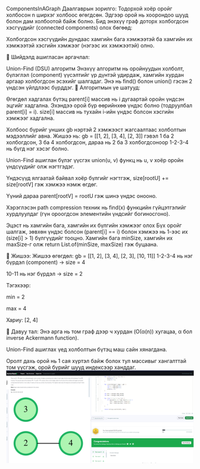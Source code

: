 ComponentsInAGraph
Даалгаврын зорилго: Тодорхой хоёр оройг холбосон n ширхэг холбоос өгөгдсөн. Эдгээр орой нь хоорондоо шууд болон дам холбоотой байж болно. Бид энэхүү граф доторх холбогдсон хэсгүүдийг (connected components) олох бөгөөд:

Холбогдсон хэсгүүдийн дундаас хамгийн бага хэмжээтэй ба хамгийн их хэмжээтэй хэсгийн хэмжээг (нэгээс их хэмжээтэй) олно.

🔧 Шийдэлд ашигласан аргачлал:

Union-Find (DSU) алгоритм Энэхүү алгоритм нь оройнуудын холболт, бүлэглэл (component) үүсэлтийг үр дүнтэй удирдаж, хамгийн хурдан аргаар холбогдсон эсэхийг шалгадаг. Энэ нь find() болон union() гэсэн 2 үндсэн үйлдлээс бүрддэг.
🧠 Алгоритмын үе шатууд:

Өгөгдөл хадгалах бүтэц parent[i] массив нь i дугаартай оройн үндсэн эцгийг хадгална. Эхэндээ орой бүр өөрийнхөө үндэс болно (тодруулбал parent[i] = i).
size[i] массив нь тухайн i-ийн үндэс болсон хэсгийн хэмжээг хадгална.

Холбоос бүрийг унших gb нэртэй 2 хэмжээст жагсаалтаас холболтын мэдээллийг авна. Жишээ нь: gb = [[1, 2], [3, 4], [2, 3]] гэвэл 1 ба 2 холбогдсон, 3 ба 4 холбогдсон, дараа нь 2 ба 3 холбогдсоноор 1-2-3-4 нь бүгд нэг хэсэг болно.

Union-Find ашиглан бүлэг үүсгэх union(u, v) функц нь u, v хоёр оройн үндсүүдийг олж нэгтгэдэг.

Үндэсүүд ялгаатай байвал хоёр бүлгийг нэгтгэж, size[rootU] += size[rootV] гэж хэмжээ нэмж өгдөг.

Үүний дараа parent[rootV] = rootU гэж шинэ үндэс онооно.

Хэрэглэсэн path compression техник нь find(x) функцийн гүйцэтгэлийг хурдлуулдаг (гүн ороогдсон элементийн үндсийг богиносгоно).

Эцэст нь хамгийн бага, хамгийн их бүлгийн хэмжээг олох Бүх оройг шалгаж, зөвхөн үндэс болсон (parent[i] == i) болон хэмжээ нь 1-ээс их (size[i] > 1) бүлгүүдийг тооцно.
Хамгийн бага minSize, хамгийн их maxSize-г олж return List.of(minSize, maxSize) гэж буцаана.

🧾 Жишээ: Жишээ өгөгдөл: gb = [[1, 2], [3, 4], [2, 3], [10, 11]] 1-2-3-4 нь нэг бүрдэл (component) → size = 4

10-11 нь нэг бүрдэл → size = 2

Тэгэхээр:

min = 2

max = 4

Хариу: [2, 4]

🚀 Давуу тал: Энэ арга нь том граф дээр ч хурдан (O(α(n)) хугацаа, α бол inverse Ackermann function).

Union-Find ашиглах үед холболтын бүтэц маш сайн хянагдана.

Оролт дахь орой нь 1 сая хүртэл байж болох тул массивыг хангалттай том үүсгэж, орой бүрийг шууд индексээр ханддаг.
![alt text](<Screenshot 2025-06-09 173845.png>)